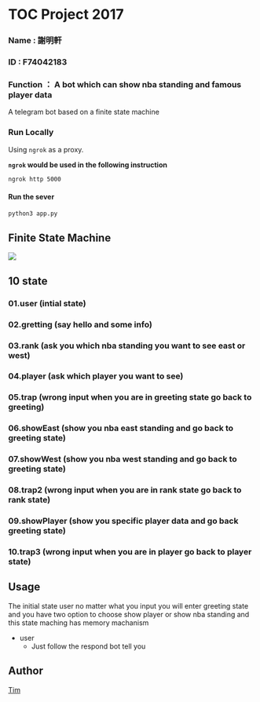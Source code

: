 # TOC Project 2017 

### Name : 謝明軒
### ID : F74042183

### Function ： A bot which can show nba standing and famous player data
A telegram bot based on a finite state machine


### Run Locally
Using `ngrok` as a proxy.

**`ngrok` would be used in the following instruction**

```sh
ngrok http 5000
```

#### Run the sever

```sh
python3 app.py
```

## Finite State Machine
![](https://i.imgur.com/EjQsaGV.png)

## 10 state
### 01.user (intial state)
### 02.gretting (say hello and some info)
### 03.rank (ask you which nba standing you want to see east or west)
### 04.player (ask which player you want to see)
### 05.trap (wrong input when you are in greeting state go back to greeting)
### 06.showEast (show you nba east standing and go back to greeting state)
### 07.showWest (show you nba west standing and go back to greeting state)
### 08.trap2 (wrong input when you are in rank state go back to rank state)
### 09.showPlayer (show you specific player data and go back  greeting state)
### 10.trap3 (wrong input when you are in player go back to player state)

## Usage
The initial state user no matter what you input you will enter greeting state and you have two option to choose show player or show nba standing and this state maching has memory machanism 

* user
	* Just follow the respond bot tell you 
## Author
[Tim](https://github.com/swes1117)
